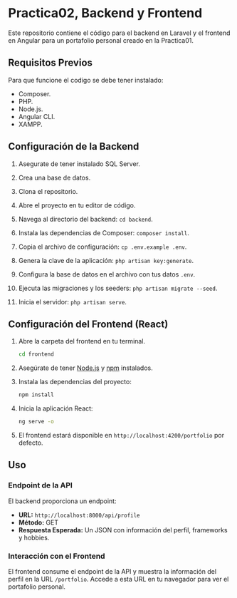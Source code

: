 # Practica02, Backend y Frontend

Este repositorio contiene el código para el backend en Laravel y el frontend en Angular para un portafolio personal creado en la Practica01.


## Requisitos Previos
 Para que funcione el codigo se debe tener instalado:

 - Composer.
 - PHP.
 - Node.js.
 - Angular CLI.
 - XAMPP.


## Configuración de la Backend 

1. Asegurate de tener instalado SQL Server.

2. Crea una base de datos.

3. Clona el repositorio.

4. Abre el proyecto en tu editor de código.

5. Navega al directorio del backend: `cd backend`.
    
6. Instala las dependencias de Composer: `composer install`.
    
7. Copia el archivo de configuración: `cp .env.example .env`.
    
8. Genera la clave de la aplicación: `php artisan key:generate`.
    
9. Configura la base de datos en el archivo con tus datos `.env`.
    
10. Ejecuta las migraciones y los seeders: `php artisan migrate --seed`.
    
11. Inicia el servidor: `php artisan serve`.


## Configuración del Frontend (React)

1. Abre la carpeta del frontend en tu terminal.

    ```bash
    cd frontend
    ```

2. Asegúrate de tener [Node.js](https://nodejs.org/) y [npm](https://www.npmjs.com/) instalados.

3. Instala las dependencias del proyecto:

    ```bash
    npm install
    ```

4. Inicia la aplicación React:

    ```bash
    ng serve -o
    ```

5. El frontend estará disponible en `http://localhost:4200/portfolio` por defecto.

## Uso

### Endpoint de la API

El backend proporciona un endpoint:

- **URL:** `http://localhost:8000/api/profile`
- **Método:** GET
- **Respuesta Esperada:** Un JSON con información del perfil, frameworks y hobbies.

### Interacción con el Frontend

El frontend consume el endpoint de la API y muestra la información del perfil en la URL `/portfolio`. Accede a esta URL en tu navegador para ver el portafolio personal.